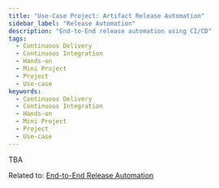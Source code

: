 ```yaml
---
title: "Use-Case Project: Artifact Release Automation"
sidebar_label: "Release Automation"
description: "End-to-End release automation using CI/CD"
tags:
  - Continuous Delivery
  - Continuous Integration
  - Hands-on
  - Mini Project
  - Project
  - Use-case
keywords:
  - Continuous Delivery
  - Continuous Integration
  - Hands-on
  - Mini Project
  - Project
  - Use-case
---
```


TBA

Related to: [End-to-End Release Automation](../../foundations/module-06/#66-continuous-delivery---end-to-end-release-automation)
